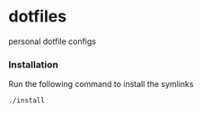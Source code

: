# dotfiles
personal dotfile configs

### Installation
Run the following command to install the symlinks
```bash
./install
```
